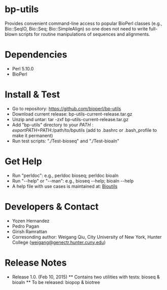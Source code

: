 # bp-utils 
Provides convenient command-line access to popular BioPerl classes (e.g., Bio::SeqIO, Bio::Seq; Bio::SimpleAlign) so one does not need to write full-blown scripts for routine manipulations of sequences and alignments.

# Dependencies
* Perl 5.10.0
* BioPerl

# Install & Test
* Go to repository: https://github.com/bioperl/bp-utils
* Download current release: bp-utils-current-release.tar.gz
* Unzip and untar: tar -zxf bp-utils-current-release.tar.gz
* Add "bp-utils" directory to your $PATH: export PATH=$PATH:/path/to/bputils (add to .bashrc or .bash_profile to make it permanent)
* Run test scripts: "./Test-bioseq" and "./Test-bioaln"

# Get Help 
* Run "perldoc": e.g., perldoc bioseq; perldoc bioaln
* Run "--help" or "--man": e.g., bioseq --help; bioaln --help
* A help file with use cases is maintained at: [Bioutils](http://diverge.hunter.cuny.edu/labwiki/Bioutils)

# Developers & Contact
* Yozen Hernandez
* Pedro Pagan
* Girish Ramrattan 
* Corresonding author: Weigang Qiu, City University of New York, Hunter College  (weigang@genectr.hunter.cuny.edu)

# Release Notes
* Release 1.0. (Feb 10, 2015)
** Contains two utilities with tests: bioseq & bioaln
** To be released: biopop & biotree

